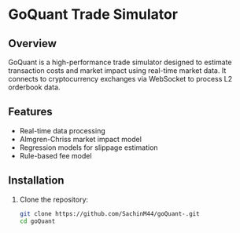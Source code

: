 # GoQuant Trade Simulator

## Overview
GoQuant is a high-performance trade simulator designed to estimate transaction costs and market impact using real-time market data. It connects to cryptocurrency exchanges via WebSocket to process L2 orderbook data.

## Features
- Real-time data processing
- Almgren-Chriss market impact model
- Regression models for slippage estimation
- Rule-based fee model

## Installation
1. Clone the repository:
   ```bash
   git clone https://github.com/SachinM44/goQuant-.git
   cd goQuant
